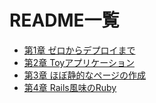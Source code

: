 # README一覧

- [第1章 ゼロからデプロイまで](/READMEFILE/tutorial_1.md)
- [第2章 Toyアプリケーション](/READMEFILE/tutorial_2.md)
- [第3章 ほぼ静的なページの作成](/READMEFILE/tutorial_3.md)
- [第4章 Rails風味のRuby](/READMEFILE/tutorial_4.md)
